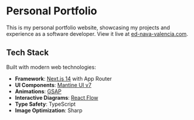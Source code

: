 # Personal Portfolio

This is my personal portfolio website, showcasing my projects and experience as a software developer. View it live at [ed-nava-valencia.com](https://www.ed-nava-valencia.com).

## Tech Stack

Built with modern web technologies:

- **Framework**: [Next.js 14](https://nextjs.org) with App Router
- **UI Components**: [Mantine UI v7](https://mantine.dev)
- **Animations**: [GSAP](https://greensock.com/gsap/)
- **Interactive Diagrams**: [React Flow](https://reactflow.dev)
- **Type Safety**: TypeScript
- **Image Optimization**: Sharp